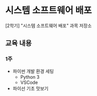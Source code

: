 # 시스템 소프트웨어 배포

[2학기] "시스템 소프트웨어 배포" 과목 저장소

## 교육 내용

### 1주
- 파이썬 개발 환경 세팅
    - Python 3
    - VSCode
- 파이선 기초 맛보기

